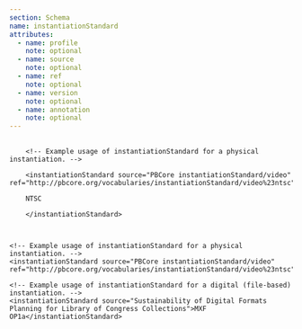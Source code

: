 ```yaml
---
section: Schema
name: instantiationStandard
attributes:
  - name: profile
    note: optional
  - name: source
    note: optional
  - name: ref
    note: optional
  - name: version
    note: optional
  - name: annotation
    note: optional
---
```


<pre>
  <code>
    &lt;!-- Example usage of instantiationStandard for a physical instantiation. --&gt;<br>
    &lt;instantiationStandard source=&quot;PBCore instantiationStandard/video&quot; ref=&quot;http://pbcore.org/vocabularies/instantiationStandard/video%23ntsc&quot;&gt;<br>
    NTSC<br>
    &lt;/instantiationStandard&gt;<br>
  </code>
</pre>
~~~~
<!-- Example usage of instantiationStandard for a physical instantiation. -->
<instantiationStandard source="PBCore instantiationStandard/video" ref="http://pbcore.org/vocabularies/instantiationStandard/video%23ntsc">NTSC</instantiationStandard>
~~~~

~~~~
<!-- Example usage of instantiationStandard for a digital (file-based) instantiation. -->
<instantiationStandard source="Sustainability of Digital Formats Planning for Library of Congress Collections">MXF OP1a</instantiationStandard>
~~~~
